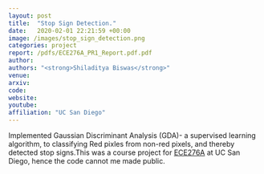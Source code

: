 ```yaml
---
layout: post
title:  "Stop Sign Detection."
date:   2020-02-01 22:21:59 +00:00
image: /images/stop_sign_detection.png
categories: project
report: /pdfs/ECE276A_PR1_Report.pdf.pdf
author: 
authors: "<strong>Shiladitya Biswas</strong>"
venue:
arxiv: 
code: 
website: 
youtube: 
affiliation: "UC San Diego"
---
```

Implemented Gaussian Discriminant Analysis (GDA)- a supervised learning algorithm, to classifying Red pixles from non-red pixels, and thereby detected stop signs.This was a course project for [ECE276A](https://natanaso.github.io/ece276a2020/) at UC San Diego, hence the code cannot me made public.

